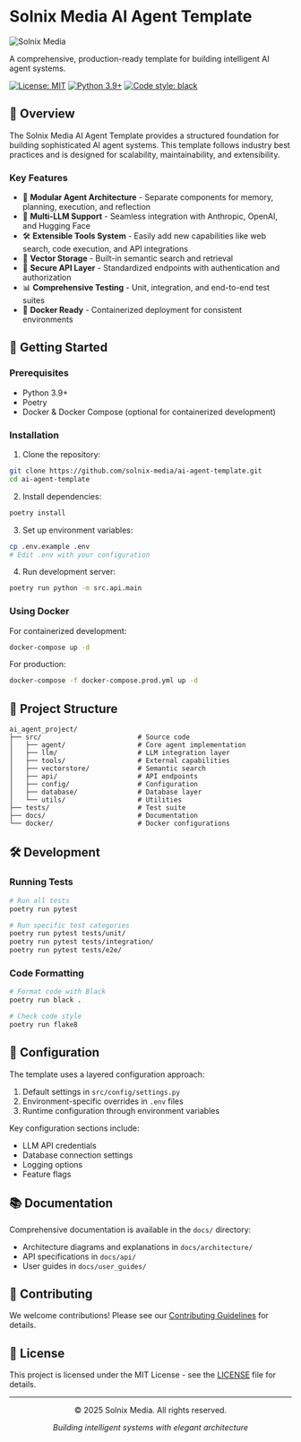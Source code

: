 # Solnix Media AI Agent Template

![Solnix Media](https://github.com/user-attachments/assets/a501ba1e-b007-4336-9bbc-8ba761bf04a3)

A comprehensive, production-ready template for building intelligent AI agent systems.

[![License: MIT](https://img.shields.io/badge/License-MIT-blue.svg)](https://opensource.org/licenses/MIT)
[![Python 3.9+](https://img.shields.io/badge/python-3.9+-blue.svg)](https://www.python.org/downloads/)
[![Code style: black](https://img.shields.io/badge/code%20style-black-000000.svg)](https://github.com/psf/black)

## 🌟 Overview

The Solnix Media AI Agent Template provides a structured foundation for building sophisticated AI agent systems. This template follows industry best practices and is designed for scalability, maintainability, and extensibility.

### Key Features

- 🤖 **Modular Agent Architecture** - Separate components for memory, planning, execution, and reflection
- 🔄 **Multi-LLM Support** - Seamless integration with Anthropic, OpenAI, and Hugging Face
- 🛠️ **Extensible Tools System** - Easily add new capabilities like web search, code execution, and API integrations
- 💾 **Vector Storage** - Built-in semantic search and retrieval
- 🔐 **Secure API Layer** - Standardized endpoints with authentication and authorization
- 📊 **Comprehensive Testing** - Unit, integration, and end-to-end test suites
- 🐳 **Docker Ready** - Containerized deployment for consistent environments

## 🚀 Getting Started

### Prerequisites

- Python 3.9+
- Poetry
- Docker & Docker Compose (optional for containerized development)

### Installation

1. Clone the repository:

```bash
git clone https://github.com/solnix-media/ai-agent-template.git
cd ai-agent-template
```

2. Install dependencies:

```bash
poetry install
```

3. Set up environment variables:

```bash
cp .env.example .env
# Edit .env with your configuration
```

4. Run development server:

```bash
poetry run python -m src.api.main
```

### Using Docker

For containerized development:

```bash
docker-compose up -d
```

For production:

```bash
docker-compose -f docker-compose.prod.yml up -d
```

## 📂 Project Structure

```
ai_agent_project/
├── src/                        # Source code
│   ├── agent/                  # Core agent implementation
│   ├── llm/                    # LLM integration layer
│   ├── tools/                  # External capabilities
│   ├── vectorstore/            # Semantic search
│   ├── api/                    # API endpoints
│   ├── config/                 # Configuration
│   ├── database/               # Database layer
│   └── utils/                  # Utilities
├── tests/                      # Test suite
├── docs/                       # Documentation
└── docker/                     # Docker configurations
```

## 🛠️ Development

### Running Tests

```bash
# Run all tests
poetry run pytest

# Run specific test categories
poetry run pytest tests/unit/
poetry run pytest tests/integration/
poetry run pytest tests/e2e/
```

### Code Formatting

```bash
# Format code with Black
poetry run black .

# Check code style
poetry run flake8
```

## 🔧 Configuration

The template uses a layered configuration approach:

1. Default settings in `src/config/settings.py`
2. Environment-specific overrides in `.env` files
3. Runtime configuration through environment variables

Key configuration sections include:
- LLM API credentials
- Database connection settings
- Logging options
- Feature flags

## 📚 Documentation

Comprehensive documentation is available in the `docs/` directory:

- Architecture diagrams and explanations in `docs/architecture/`
- API specifications in `docs/api/`
- User guides in `docs/user_guides/`

## 🤝 Contributing

We welcome contributions! Please see our [Contributing Guidelines](CONTRIBUTING.md) for details.

## 📄 License

This project is licensed under the MIT License - see the [LICENSE](LICENSE) file for details.

---

<p align="center">© 2025 Solnix Media. All rights reserved.</p>
<p align="center"><i>Building intelligent systems with elegant architecture</i></p>
